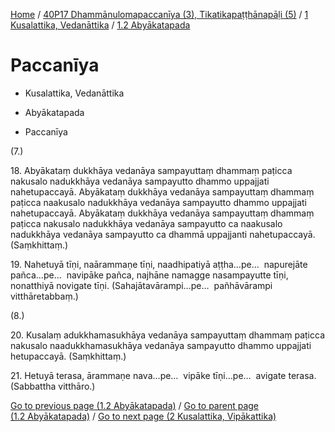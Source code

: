 
[Home](/) / [40P17 Dhammānulomapaccanīya (3), Tikatikapaṭṭhānapāḷi (5)](../../../40P17.md) / [1 Kusalattika, Vedanāttika](../../1.md) / [1.2 Abyākatapada](../1.2.md)

# Paccanīya

* Kusalattika, Vedanāttika

* Abyākatapada

* Paccanīya

(7.)

18\. Abyākataṃ dukkhāya vedanāya sampayuttaṃ dhammaṃ paṭicca nakusalo nadukkhāya vedanāya sampayutto dhammo uppajjati nahetupaccayā. Abyākataṃ dukkhāya vedanāya sampayuttaṃ dhammaṃ paṭicca naakusalo nadukkhāya vedanāya sampayutto dhammo uppajjati nahetupaccayā. Abyākataṃ dukkhāya vedanāya sampayuttaṃ dhammaṃ paṭicca nakusalo nadukkhāya vedanāya sampayutto ca naakusalo nadukkhāya vedanāya sampayutto ca dhammā uppajjanti nahetupaccayā. (Saṃkhittaṃ.)

19\. Nahetuyā tīṇi, naārammaṇe tīṇi, naadhipatiyā aṭṭha…pe…  napurejāte pañca…pe…  navipāke pañca, najhāne namagge nasampayutte tīṇi, nonatthiyā novigate tīṇi. (Sahajātavārampi…pe…  pañhāvārampi vitthāretabbaṃ.)

(8.)

20\. Kusalaṃ adukkhamasukhāya vedanāya sampayuttaṃ dhammaṃ paṭicca nakusalo naadukkhamasukhāya vedanāya sampayutto dhammo uppajjati hetupaccayā. (Saṃkhittaṃ.)

21\. Hetuyā terasa, ārammaṇe nava…pe…  vipāke tīṇi…pe…  avigate terasa. (Sabbattha vitthāro.)

[Go to previous page (1.2 Abyākatapada)](../1.2.md) / [Go to parent page (1.2 Abyākatapada)](../1.2.md) / [Go to next page (2 Kusalattika, Vipākattika)](../../2.md)


